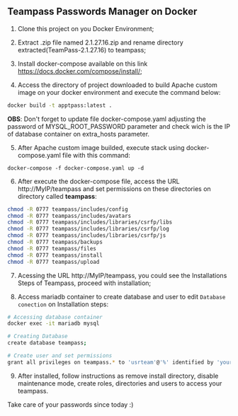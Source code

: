 ## Teampass Passwords Manager on Docker

1. Clone this project on you Docker Environment;

2. Extract .zip file named 2.1.27.16.zip  and rename directory extracted(TeamPass-2.1.27.16) to teampass;

3. Install docker-compose available on this link https://docs.docker.com/compose/install/;

4. Access the directory of project downloaded to build Apache custom image on your docker environment and execute the command below:
```sh
docker build -t apptpass:latest .
```

**OBS**: Don't forget to update file docker-compose.yaml adjusting the password of MYSQL_ROOT_PASSWORD parameter and check wich is the IP of database container on extra_hosts parameter.

5. After Apache custom image builded, execute stack using docker-compose.yaml file with this command:
```
docker-compose -f docker-compose.yaml up -d
```

6. After execute the docker-compose file, access the URL http://MyIP/teampass and set permissions on these directories on directory called **teampass**:

```sh
chmod -R 0777 teampass/includes/config
chmod -R 0777 teampass/includes/avatars
chmod -R 0777 teampass/includes/libraries/csrfp/libs
chmod -R 0777 teampass/includes/libraries/csrfp/log
chmod -R 0777 teampass/includes/libraries/csrfp/js
chmod -R 0777 teampass/backups
chmod -R 0777 teampass/files
chmod -R 0777 teampass/install
chmod -R 0777 teampass/upload
```

7. Acessing the URL http://MyIP/teampass, you could see the Installations Steps of Teampass, proceed with installation;

8. Access mariadb container to create database and user to edit ```Database conection``` on Installation steps:

```sh
# Accessing database container
docker exec -it mariadb mysql
```

```sh
# Creating Database
create database teampass;
```

```sh
# Create user and set permissions
grant all privileges on teampass.* to 'usrteam'@'%' identified by 'yourpassword';
```

9. After installed, follow instructions as remove install directory, disable maintenance mode, create roles, directories and users to access your teampass.

Take care of your passwords since today :)

